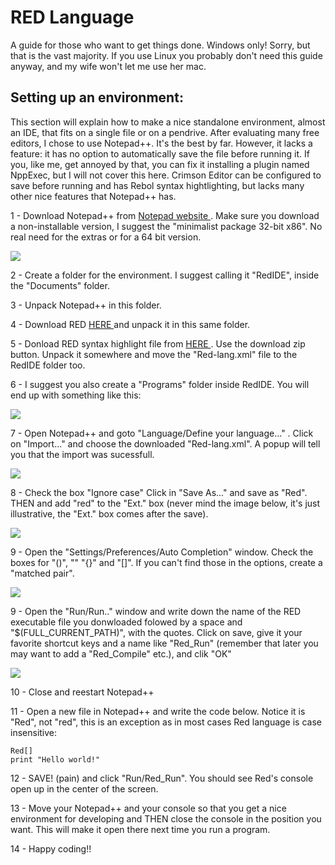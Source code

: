 # RED Language

A guide for those who want to get things done.
Windows only! 
Sorry, but that is the vast majority. If you use Linux you probably don't need this guide anyway, and my wife won't let me use her mac.

## Setting up an environment:
This section will explain how to make a nice standalone environment, almost an IDE, that fits on a single file or on a pendrive. After evaluating many free editors, I chose to use Notepad++. It's the best by far. However, it lacks a feature: it has no option to automatically save the file before running it. If you, like me, get annoyed by that, you can fix it installing a plugin named NppExec, but I will not cover this here. Crimson Editor can be configured to save before running and has Rebol syntax hightlighting, but lacks many other nice features that Notepad++ has.

1 - Download Notepad++ from <a href="https://notepad-plus-plus.org/download/v7.5.1.html"> Notepad website </a> . Make sure you download a non-installable version, I suggest the "minimalist package 32-bit x86". No real need for the extras or for a 64 bit version.

<img src="http://ungaretti.github.io/assets/1.jpg">

2 - Create a folder for the environment. I suggest calling it "RedIDE", inside the "Documents" folder.

3 - Unpack Notepad++ in this folder.

4 - Download RED <a href="http://www.red-lang.org/p/download.html"> HERE </a> and unpack it in this same folder.

5 - Donload RED syntax highlight file from <a href="https://github.com/Ungaretti/Notepad-config-file-for-Red-Language"> HERE </a> . Use the download zip button. Unpack it somewhere and move the "Red-lang.xml" file to the RedIDE folder too.

6 - I suggest you also create a "Programs" folder inside RedIDE. You will end up with something like this:

<img src="http://ungaretti.github.io/assets/2.jpg">

7 - Open Notepad++ and goto "Language/Define your language..." . Click on "Import..." and choose the downloaded "Red-lang.xml". A popup will tell you that the import was sucessfull.

<img src="http://ungaretti.github.io/assets/3.jpg">

8 - Check the box "Ignore case" Click in "Save As..." and save as "Red". THEN and add "red" to the "Ext." box (never mind the image below, it's just illustrative, the "Ext." box comes after the save).

<img src="http://ungaretti.github.io/assets/4.jpg">

9 - Open the "Settings/Preferences/Auto Completion" window. Check the boxes for "()", "" "{}" and "[]". If you can't find those in the options, create a "matched pair".

<img src="http://ungaretti.github.io/assets/5.jpg">

9 - Open the "Run/Run.." window and write down the name of the RED executable file you donwloaded folowed by a space and "$(FULL_CURRENT_PATH)", with the quotes. Click on save, give it your favorite shortcut keys and a name like "Red_Run" (remember that  later you may want to add a "Red_Compile" etc.), and clik "OK"

<img src="http://ungaretti.github.io/assets/6.jpg">

10 - Close and reestart Notepad++

11 - Open a new file in Notepad++ and write the code below. Notice it is "Red", not "red", this is an exception as in most cases Red language is case insensitive:
```Red
Red[]
print "Hello world!"
```
12 - SAVE! (pain) and click "Run/Red_Run". You should see Red's console open up in the center of the screen. 

13 - Move your Notepad++ and your console so that you get a nice environment for developing and THEN close the console in the position you want. This will make it open there next time you run a program.

14 - Happy coding!!


